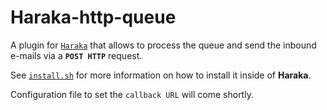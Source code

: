 Haraka-http-queue
=================

A plugin for [`Haraka`][1] that allows to process the queue and send the inbound e-mails via a **`POST HTTP`** request.

See [`install.sh`][2] for more information on how to install it inside of **Haraka**.

Configuration file to set the `callback URL` will come shortly.


  [1]: https://github.com/baudehlo/Haraka
  [2]: https://github.com/remi-san/haraka-http-queue/blob/master/install.sh
